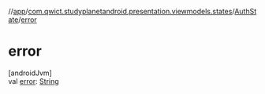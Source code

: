 //[app](../../../index.md)/[com.qwict.studyplanetandroid.presentation.viewmodels.states](../index.md)/[AuthState](index.md)/[error](error.md)

# error

[androidJvm]\
val [error](error.md): [String](https://kotlinlang.org/api/latest/jvm/stdlib/kotlin/-string/index.html)
